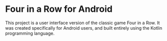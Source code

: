 # Four in a Row for Android

This project is a user interface version of the classic game Four in a Row. It was created specifically for Android users, and built entirely using the Kotlin programming language.
